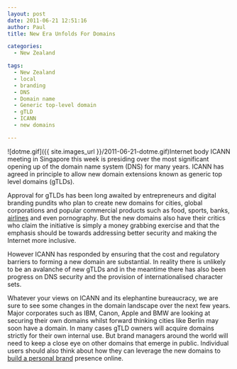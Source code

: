 ```yaml
---
layout: post
date: 2011-06-21 12:51:16
author: Paul
title: New Era Unfolds For Domains

categories:
  - New Zealand

tags:
  - New Zealand
  - local
  - branding
  - DNS
  - Domain name
  - Generic top-level domain
  - gTLD
  - ICANN
  - new domains

---
```


![dotme.gif]({{ site.images_url }}/2011-06-21-dotme.gif)Internet body ICANN meeting in Singapore this week is presiding over the most significant opening up of the domain name system (DNS) for many years. ICANN has agreed in principle to allow new domain extensions known as generic top level domains (gTLDs). 

Approval for gTLDs has been long awaited by entrepreneurs and digital branding pundits who plan to create new domains for cities, global corporations and popular commercial products such as food, sports, banks, [airlines](https://iwantmyname.co.nz/blog/2011/06/airline-builds-brands-with-domains.html) and even pornography. But the new domains also have their critics who claim the initiative is simply a money grabbing exercise and that the emphasis should be towards addressing better security and making the Internet more inclusive. 

However ICANN has responded by ensuring that the cost and regulatory barriers to forming a new domain are substantial. In reality there is unlikely to be an avalanche of new gTLDs and in the meantime there has also been progress on DNS security and the provision of internationalised character sets.

Whatever your views on ICANN and its elephantine bureaucracy, we are sure to see some changes in the domain landscape over the next few years. Major corporates such as IBM, Canon, Apple and BMW are looking at securing their own domains whilst forward thinking cities like Berlin may soon have a domain. In many cases gTLD owners will acquire domains strictly for their own internal use. But brand managers around the world will need to keep a close eye on other domains that emerge in public. Individual users should also think about how they can leverage the new domains to [build a personal brand](https://iwantmyname.co.nz/blog/2010/11/anchor-your-social-media-presence-with-a-domain.html) presence online.

